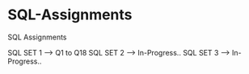 # SQL-Assignments
SQL Assignments

SQL SET 1 --> Q1 to Q18
SQL SET 2 --> In-Progress..
SQL SET 3 --> In-Progress..
